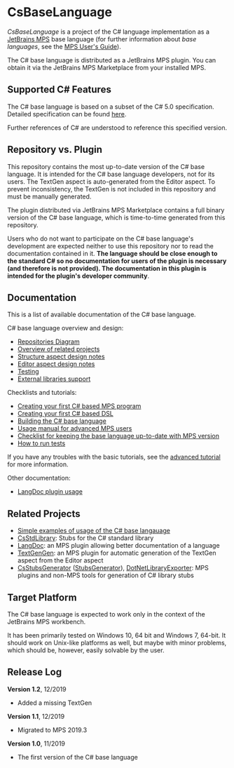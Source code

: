 # CsBaseLanguage

*CsBaseLanguage* is a project of the C# language implementation as a
[JetBrains MPS](https://www.jetbrains.com/mps/)
base language (for further information about *base languages*, see the
[MPS User's Guide](https://www.jetbrains.com/help/mps/mps-user-s-guide.html)).

The C# base language is distributed as a JetBrains MPS plugin. You can obtain it via
the JetBrains MPS Marketplace from your installed MPS.

## Supported C# Features

The C# base language is based on a subset of the C# 5.0 specification. Detailed specification
can be found [here](./doc/cs_specification.md).

Further references of C# are understood to reference this specified version.

## Repository vs. Plugin

This repository contains the most up-to-date version of the C# base language. It is intended for
the C# base language developers, not for its users. The TextGen aspect is auto-generated from the
Editor aspect. To prevent inconsistency, the TextGen is not included in this repository and must
be manually generated.

The plugin distributed via JetBrains MPS Marketplace contains a full binary version of the C#
base language, which is time-to-time generated from this repository.

Users who do not want to participate on the C# base language's development are
expected neither to use this repository nor to read the documentation contained in
it. **The language should be close enough to the standard C# so no documentation for
users of the plugin is necessary (and therefore is not provided). The documentation in
this plugin is intended for the plugin's developer community**.

## Documentation

This is a list of available documentation of the C# base language.

C# base language overview and design:
- [Repositories Diagram]
- [Overview of related projects](./doc/related_projects_overview.md)
- [Structure aspect design notes](./doc/structure_design.md)
- [Editor aspect design notes](./doc/editor_design.md)
- [Testing](./doc/testing.md)
- [External libraries support](./doc/library_stubs.md)

Checklists and tutorials:
- [Creating your first C# based MPS program](./doc/tutorial_program.pdf)
- [Creating your first C# based DSL](./doc/tutorial_dsl.pdf)
- [Building the C# base language](./doc/tutorial_build_csbaselanguage.pdf)
- [Usage manual for advanced MPS users](./doc/usage_advanced_users.md)
- [Checklist for keeping the base language up-to-date with MPS version](./doc/mps_upgrade.md)
- [How to run tests](./doc/testing.md)

If you have any troubles with the basic tutorials, see the
[advanced tutorial](./doc/usage_advanced_users.md) for more information.

Other documentation:
- [LangDoc plugin usage](./doc/langdoc_plugin.md)

## Related Projects

- [Simple examples of usage of the C# base langauage](https://github.com/Zeman-Dalibor/mpscs-examples)
- [CsStdLibrary](https://github.com/wirthma/CsStdLibrary): Stubs for the C# standard library
- [LangDoc](https://github.com/vaclav/LangDoc): an MPS plugin allowing better documentation of a
language
- [TextGenGen](https://github.com/Kripner/textGenGen): an MPS plugin for automatic generation of the
TextGen aspect from the Editor aspect
- [CsStubsGenerator](https://github.com/wirthma/CsStubsGenerator)
([StubsGenerator](https://github.com/wirthma/StubsGenerator)),
[DotNetLibraryExporter](https://github.com/Zeman-Dalibor/DotNetLibraryExporter):
MPS plugins and non-MPS tools for generation of C# library stubs

## Target Platform

The C# base language is expected to work only in the context of the JetBrains MPS workbench.

It has been primarily tested on Windows 10, 64 bit and Windows 7, 64-bit. It should work on Unix-like platforms
as well, but maybe with minor problems, which should be, however, easily solvable by the
user.

## Release Log

**Version 1.2**, 12/2019
- Added a missing TextGen

**Version 1.1**, 12/2019
- Migrated to MPS 2019.3

**Version 1.0**, 11/2019
- The first version of the C# base language






[Repositories Diagram]: https://www.draw.io/?lightbox=1&highlight=0000ff&edit=_blank&layers=1&nav=1&title=Repositories%20Diagram#R5Vptc5s4EP41%2FhgPIN78MbZTNzNJr3POtEm%2FySBjpRi5ICf4fv2tQGBAxCWJHdM7JzNGK7FI%2B%2Byz2hUeoMk6ncV4s7plPgkHhuanAzQdGIZumg58Cckul7jIygVBTH05aC%2BY03%2BIFGpSuqU%2BSWoDOWMhp5u60GNRRDxek%2BE4Zs%2F1YUsW1p%2B6wQFRBHMPh6r0O%2FX5SkptTdt3fCY0WMlHj4qONS4GS0Gywj57rojQ1QBNYsZ4frVOJyQUxivskt%2F36YXecmIxiXiXG3Yzcv2wu53ffHuKvMeHx78eg%2FTCyLU84XArFzww7BD0jX36JCbNd9IS9q%2BtmOl4ySJ%2BkWQ4XcIAmAFgPd73w1UgvtebxEsuSIrXmxAAlFphepnifIw0TPkMA2YMwEJj%2FLyinMw32BM9z%2BBbIFvxdQgtHS5xssnRXtKU%2BGJaNAwnLGRxpgj5FnF9E%2BQJj9lPUulxjQWybbkQ6W9guWIyVXtKEz%2BRmJO0IpL2nRG2JjzewRDZiyyJtXR225bt54rrjKRsVfGaUoiluwal7j2icCFBfQXA6CgAK%2BhOkjn3b%2BgixmKOvcc2gYfRKLhj8KjpkcC2zDrYyLLODbapgH2Do2DKvF6BcQKimWc3vaWYHpbCZySC%2F%2F%2Ba9fW%2BGd9Aqol92MZlM2KRsHXMtpEvrJhFABbzFQtYhMMbloUFYe9HwvlOWgtvOaujQVLK7yvXD0LV0JKtaSo1Z42dbOTAFKmD0QIhJu7Sa4PQ9lyyWB6CLGHb2CMHDGPLjAnHAeG%2F3yWE0Q46QExCzOlTPTd6D5x%2Fj2fJ5x%2Fp9%2Fs7dv3t0XCu78x5S1ICJCIx5kSBWZCsQZmQBhFce2AsApYcC7%2BmkNBdyo419f0w8wcCuxxeZKoEVBtGI56txRoPrKkwPBqHeEHCMfZ%2BBpn7VOBZZp8Whol2ZZwGH4SKcXLqLdnbQc9WyFlmvHIBtaSyjbTa0DRrtL2QejpjKlV%2FFWaqhOKhVd8GGxrYcpmA7zV9opzg21lvK24ispLtIpHeAgD0KfCeIgdx7YbxLWN4%2Fmisq3Y%2FYTTeR%2BCHSk97NAZLx7vKTaL5UO3b35a1Xo7ib4%2FJTseYbJ8rJh%2Ba9Ut1RJ7zN9n3v6wLmpw8f3qkjz6EkMckiduRJLrbK5a4XVgyZfwL4bJ4vko3YGry4WSB1MXwWtNO317Y1keRRdedxg6mnpiUJ2hVtpTC47NFawGxCUPkX4rDRZFnhjhJqPfS3mQbr9idoPGVxBTWITLXTPb6auGYNLS60rAjCyuoWi2gFrJ3pqRKAB4VSVGhI1%2B4vK16ZtrQpOsNVZqiKreNouoNSW5rLVQw6vgHtPuaqlPk6Uul9WJl1ajAXltplbR%2Fd6V1AaWWXWxMxy22ikJdatWdpjeertrS2zzxlWHxmKHJ%2FCNDU5nkSQQN582xyTBGQwchZOi2bji669Q9DtnWUHNG4IkjZGmujdCp4la72S3FO3qVYOod3cfo6D7v9Qu9caLtulontzgaXgq7sxd4KsX%2F8KPrUfOlTQ8OTHRbNXPP6zPUL%2FqUb93PxJ62vbC3LyDeETS7luX9OrvS1bL8%2FvYGBJ9oqL5SqKP0myjXrKot8ddanmUfNYfNPycKds1oZ2pO12jXJFAHMKC5%2FzVLzqz9b4LQ1b8%3D

